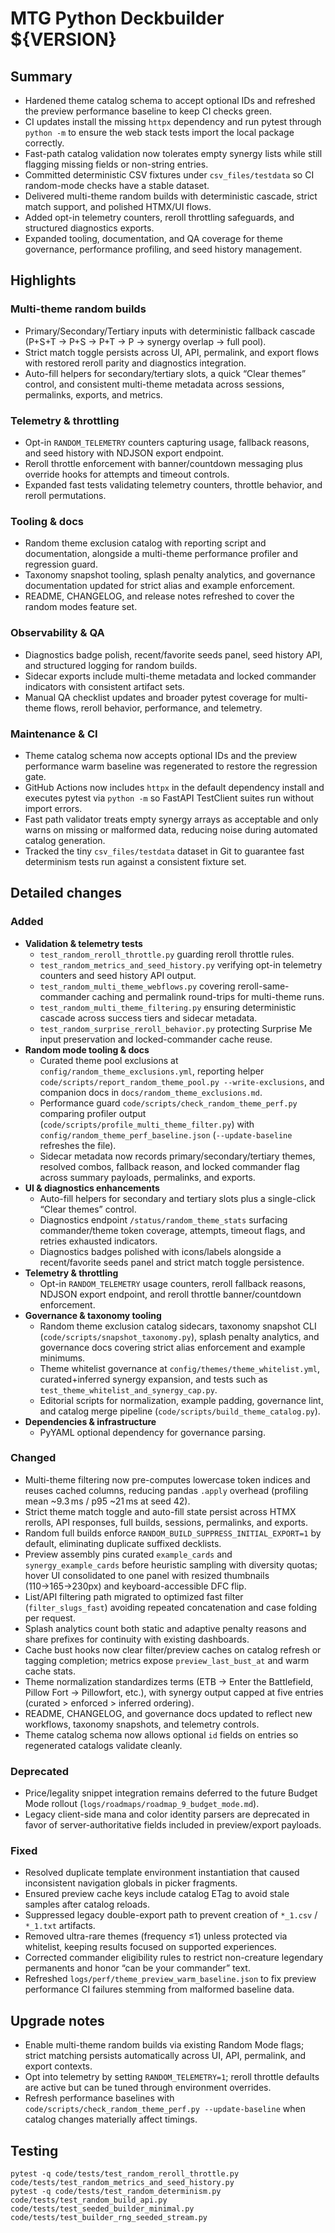 # MTG Python Deckbuilder ${VERSION}

## Summary
- Hardened theme catalog schema to accept optional IDs and refreshed the preview performance baseline to keep CI checks green.
- CI updates install the missing `httpx` dependency and run pytest through `python -m` to ensure the web stack tests import the local package correctly.
- Fast-path catalog validation now tolerates empty synergy lists while still flagging missing fields or non-string entries.
- Committed deterministic CSV fixtures under `csv_files/testdata` so CI random-mode checks have a stable dataset.
- Delivered multi-theme random builds with deterministic cascade, strict match support, and polished HTMX/UI flows.
- Added opt-in telemetry counters, reroll throttling safeguards, and structured diagnostics exports.
- Expanded tooling, documentation, and QA coverage for theme governance, performance profiling, and seed history management.

## Highlights
### Multi-theme random builds
- Primary/Secondary/Tertiary inputs with deterministic fallback cascade (P+S+T → P+S → P+T → P → synergy overlap → full pool).
- Strict match toggle persists across UI, API, permalink, and export flows with restored reroll parity and diagnostics integration.
- Auto-fill helpers for secondary/tertiary slots, a quick “Clear themes” control, and consistent multi-theme metadata across sessions, permalinks, exports, and metrics.

### Telemetry & throttling
- Opt-in `RANDOM_TELEMETRY` counters capturing usage, fallback reasons, and seed history with NDJSON export endpoint.
- Reroll throttle enforcement with banner/countdown messaging plus override hooks for attempts and timeout controls.
- Expanded fast tests validating telemetry counters, throttle behavior, and reroll permutations.

### Tooling & docs
- Random theme exclusion catalog with reporting script and documentation, alongside a multi-theme performance profiler and regression guard.
- Taxonomy snapshot tooling, splash penalty analytics, and governance documentation updated for strict alias and example enforcement.
- README, CHANGELOG, and release notes refreshed to cover the random modes feature set.

### Observability & QA
- Diagnostics badge polish, recent/favorite seeds panel, seed history API, and structured logging for random builds.
- Sidecar exports include multi-theme metadata and locked commander indicators with consistent artifact sets.
- Manual QA checklist updates and broader pytest coverage for multi-theme flows, reroll behavior, performance, and telemetry.

### Maintenance & CI
- Theme catalog schema now accepts optional IDs and the preview performance warm baseline was regenerated to restore the regression gate.
- GitHub Actions now includes `httpx` in the default dependency install and executes pytest via `python -m` so FastAPI TestClient suites run without import errors.
- Fast path validator treats empty synergy arrays as acceptable and only warns on missing or malformed data, reducing noise during automated catalog generation.
- Tracked the tiny `csv_files/testdata` dataset in Git to guarantee fast determinism tests run against a consistent fixture set.

## Detailed changes
### Added
- **Validation & telemetry tests**
	- `test_random_reroll_throttle.py` guarding reroll throttle rules.
	- `test_random_metrics_and_seed_history.py` verifying opt-in telemetry counters and seed history API output.
	- `test_random_multi_theme_webflows.py` covering reroll-same-commander caching and permalink round-trips for multi-theme runs.
	- `test_random_multi_theme_filtering.py` ensuring deterministic cascade across success tiers and sidecar metadata.
	- `test_random_surprise_reroll_behavior.py` protecting Surprise Me input preservation and locked-commander cache reuse.
- **Random mode tooling & docs**
	- Curated theme pool exclusions at `config/random_theme_exclusions.yml`, reporting helper `code/scripts/report_random_theme_pool.py --write-exclusions`, and companion docs in `docs/random_theme_exclusions.md`.
	- Performance guard `code/scripts/check_random_theme_perf.py` comparing profiler output (`code/scripts/profile_multi_theme_filter.py`) with `config/random_theme_perf_baseline.json` (`--update-baseline` refreshes the file).
	- Sidecar metadata now records primary/secondary/tertiary themes, resolved combos, fallback reason, and locked commander flag across summary payloads, permalinks, and exports.
- **UI & diagnostics enhancements**
	- Auto-fill helpers for secondary and tertiary slots plus a single-click “Clear themes” control.
	- Diagnostics endpoint `/status/random_theme_stats` surfacing commander/theme token coverage, attempts, timeout flags, and retries exhausted indicators.
	- Diagnostics badges polished with icons/labels alongside a recent/favorite seeds panel and strict match toggle persistence.
- **Telemetry & throttling**
	- Opt-in `RANDOM_TELEMETRY` usage counters, reroll fallback reasons, NDJSON export endpoint, and reroll throttle banner/countdown enforcement.
- **Governance & taxonomy tooling**
	- Random theme exclusion catalog sidecars, taxonomy snapshot CLI (`code/scripts/snapshot_taxonomy.py`), splash penalty analytics, and governance docs covering strict alias enforcement and example minimums.
	- Theme whitelist governance at `config/themes/theme_whitelist.yml`, curated+inferred synergy expansion, and tests such as `test_theme_whitelist_and_synergy_cap.py`.
	- Editorial scripts for normalization, example padding, governance lint, and catalog merge pipeline (`code/scripts/build_theme_catalog.py`).
- **Dependencies & infrastructure**
	- PyYAML optional dependency for governance parsing.

### Changed
- Multi-theme filtering now pre-computes lowercase token indices and reuses cached columns, reducing pandas `.apply` overhead (profiling mean ~9.3 ms / p95 ~21 ms at seed 42).
- Strict theme match toggle and auto-fill state persist across HTMX rerolls, API responses, full builds, sessions, permalinks, and exports.
- Random full builds enforce `RANDOM_BUILD_SUPPRESS_INITIAL_EXPORT=1` by default, eliminating duplicate suffixed decklists.
- Preview assembly pins curated `example_cards` and `synergy_example_cards` before heuristic sampling with diversity quotas; hover UI consolidated to one panel with resized thumbnails (110→165→230px) and keyboard-accessible DFC flip.
- List/API filtering path migrated to optimized fast filter (`filter_slugs_fast`) avoiding repeated concatenation and case folding per request.
- Splash analytics count both static and adaptive penalty reasons and share prefixes for continuity with existing dashboards.
- Cache bust hooks now clear filter/preview caches on catalog refresh or tagging completion; metrics expose `preview_last_bust_at` and warm cache stats.
- Theme normalization standardizes terms (ETB → Enter the Battlefield, Pillow Fort → Pillowfort, etc.), with synergy output capped at five entries (curated > enforced > inferred ordering).
- README, CHANGELOG, and governance docs updated to reflect new workflows, taxonomy snapshots, and telemetry controls.
- Theme catalog schema now allows optional `id` fields on entries so regenerated catalogs validate cleanly.

### Deprecated
- Price/legality snippet integration remains deferred to the future Budget Mode rollout (`logs/roadmaps/roadmap_9_budget_mode.md`).
- Legacy client-side mana and color identity parsers are deprecated in favor of server-authoritative fields included in preview/export payloads.

### Fixed
- Resolved duplicate template environment instantiation that caused inconsistent navigation globals in picker fragments.
- Ensured preview cache keys include catalog ETag to avoid stale samples after catalog reloads.
- Suppressed legacy double-export path to prevent creation of `*_1.csv` / `*_1.txt` artifacts.
- Removed ultra-rare themes (frequency ≤1) unless protected via whitelist, keeping results focused on supported experiences.
- Corrected commander eligibility rules to restrict non-creature legendary permanents and honor “can be your commander” text.
- Refreshed `logs/perf/theme_preview_warm_baseline.json` to fix preview performance CI failures stemming from malformed baseline data.

## Upgrade notes
- Enable multi-theme random builds via existing Random Mode flags; strict matching persists automatically across UI, API, permalink, and export contexts.
- Opt into telemetry by setting `RANDOM_TELEMETRY=1`; reroll throttle defaults are active but can be tuned through environment overrides.
- Refresh performance baselines with `code/scripts/check_random_theme_perf.py --update-baseline` when catalog changes materially affect timings.

## Testing
```pwsh
pytest -q code/tests/test_random_reroll_throttle.py code/tests/test_random_metrics_and_seed_history.py
pytest -q code/tests/test_random_determinism.py code/tests/test_random_build_api.py code/tests/test_seeded_builder_minimal.py code/tests/test_builder_rng_seeded_stream.py
```